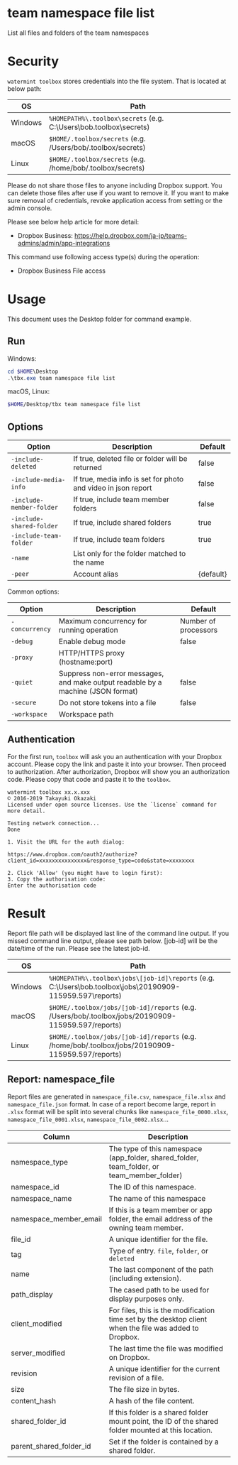 # team namespace file list 

List all files and folders of the team namespaces




# Security

`watermint toolbox` stores credentials into the file system. That is located at below path:

| OS       | Path                                                               |
| -------- | ------------------------------------------------------------------ |
| Windows  | `%HOMEPATH%\.toolbox\secrets` (e.g. C:\Users\bob\.toolbox\secrets) |
| macOS    | `$HOME/.toolbox/secrets` (e.g. /Users/bob/.toolbox/secrets)        |
| Linux    | `$HOME/.toolbox/secrets` (e.g. /home/bob/.toolbox/secrets)         |

Please do not share those files to anyone including Dropbox support.
You can delete those files after use if you want to remove it.
If you want to make sure removal of credentials, revoke application access from setting or the admin console.

Please see below help article for more detail:
* Dropbox Business: https://help.dropbox.com/ja-jp/teams-admins/admin/app-integrations

This command use following access type(s) during the operation:
* Dropbox Business File access


# Usage

This document uses the Desktop folder for command example. 

## Run

Windows:

```powershell
cd $HOME\Desktop
.\tbx.exe team namespace file list 
```

macOS, Linux:

```bash
$HOME/Desktop/tbx team namespace file list 
```



## Options

| Option                   | Description                                                   | Default   |
|--------------------------|---------------------------------------------------------------|-----------|
| `-include-deleted`       | If true, deleted file or folder will be returned              | false     |
| `-include-media-info`    | If true, media info is set for photo and video in json report | false     |
| `-include-member-folder` | If true, include team member folders                          | false     |
| `-include-shared-folder` | If true, include shared folders                               | true      |
| `-include-team-folder`   | If true, include team folders                                 | true      |
| `-name`                  | List only for the folder matched to the name                  |           |
| `-peer`                  | Account alias                                                 | {default} |


Common options:

| Option         | Description                                                                      | Default              |
|----------------|----------------------------------------------------------------------------------|----------------------|
| `-concurrency` | Maximum concurrency for running operation                                        | Number of processors |
| `-debug`       | Enable debug mode                                                                | false                |
| `-proxy`       | HTTP/HTTPS proxy (hostname:port)                                                 |                      |
| `-quiet`       | Suppress non-error messages, and make output readable by a machine (JSON format) | false                |
| `-secure`      | Do not store tokens into a file                                                  | false                |
| `-workspace`   | Workspace path                                                                   |                      |



## Authentication

For the first run, `toolbox` will ask you an authentication with your Dropbox account. 
Please copy the link and paste it into your browser. Then proceed to authorization.
After authorization, Dropbox will show you an authorization code.
Please copy that code and paste it to the `toolbox`.

```
watermint toolbox xx.x.xxx
© 2016-2019 Takayuki Okazaki
Licensed under open source licenses. Use the `license` command for more detail.

Testing network connection...
Done

1. Visit the URL for the auth dialog:

https://www.dropbox.com/oauth2/authorize?client_id=xxxxxxxxxxxxxxx&response_type=code&state=xxxxxxxx

2. Click 'Allow' (you might have to login first):
3. Copy the authorisation code:
Enter the authorisation code
```



# Result

Report file path will be displayed last line of the command line output.
If you missed command line output, please see path below.
[job-id] will be the date/time of the run. Please see the latest job-id.

| OS      | Path                                                                                                      |
| ------- | --------------------------------------------------------------------------------------------------------- |
| Windows | `%HOMEPATH%\.toolbox\jobs\[job-id]\reports` (e.g. C:\Users\bob\.toolbox\jobs\20190909-115959.597\reports) |
| macOS   | `$HOME/.toolbox/jobs/[job-id]/reports` (e.g. /Users/bob/.toolbox/jobs/20190909-115959.597/reports)        |
| Linux   | `$HOME/.toolbox/jobs/[job-id]/reports` (e.g. /home/bob/.toolbox/jobs/20190909-115959.597/reports)         |



## Report: namespace_file 

Report files are generated in `namespace_file.csv`, `namespace_file.xlsx` and `namespace_file.json` format.
In case of a report become large, report in `.xlsx` format will be split into several chunks
like `namespace_file_0000.xlsx`, `namespace_file_0001.xlsx`, `namespace_file_0002.xlsx`...   

| Column                  | Description                                                                                            |
|-------------------------|--------------------------------------------------------------------------------------------------------|
| namespace_type          | The type of this namespace (app_folder, shared_folder, team_folder, or team_member_folder)             |
| namespace_id            | The ID of this namespace.                                                                              |
| namespace_name          | The name of this namespace                                                                             |
| namespace_member_email  | If this is a team member or app folder, the email address of the owning team member.                   |
| file_id                 | A unique identifier for the file.                                                                      |
| tag                     | Type of entry. `file`, `folder`, or `deleted`                                                          |
| name                    | The last component of the path (including extension).                                                  |
| path_display            | The cased path to be used for display purposes only.                                                   |
| client_modified         | For files, this is the modification time set by the desktop client when the file was added to Dropbox. |
| server_modified         | The last time the file was modified on Dropbox.                                                        |
| revision                | A unique identifier for the current revision of a file.                                                |
| size                    | The file size in bytes.                                                                                |
| content_hash            | A hash of the file content.                                                                            |
| shared_folder_id        | If this folder is a shared folder mount point, the ID of the shared folder mounted at this location.   |
| parent_shared_folder_id | Set if the folder is contained by a shared folder.                                                     |



